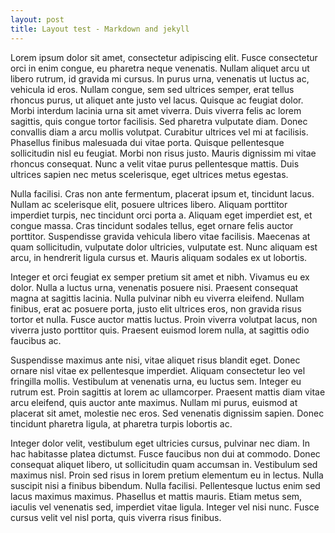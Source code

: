 ```yaml
---
layout: post
title: Layout test - Markdown and jekyll
---
```


Lorem ipsum dolor sit amet, consectetur adipiscing elit. Fusce consectetur orci in enim congue, eu pharetra neque venenatis. Nullam aliquet arcu ut libero rutrum, id gravida mi cursus. In purus urna, venenatis ut luctus ac, vehicula id eros. Nullam congue, sem sed ultrices semper, erat tellus rhoncus purus, ut aliquet ante justo vel lacus. Quisque ac feugiat dolor. Morbi interdum lacinia urna sit amet viverra. Duis viverra felis ac lorem sagittis, quis congue tortor facilisis. Sed pharetra vulputate diam. Donec convallis diam a arcu mollis volutpat. Curabitur ultrices vel mi at facilisis. Phasellus finibus malesuada dui vitae porta. Quisque pellentesque sollicitudin nisl eu feugiat. Morbi non risus justo. Mauris dignissim mi vitae rhoncus consequat. Nunc a velit vitae purus pellentesque mattis. Duis ultrices sapien nec metus scelerisque, eget ultrices metus egestas.

Nulla facilisi. Cras non ante fermentum, placerat ipsum et, tincidunt lacus. Nullam ac scelerisque elit, posuere ultrices libero. Aliquam porttitor imperdiet turpis, nec tincidunt orci porta a. Aliquam eget imperdiet est, et congue massa. Cras tincidunt sodales tellus, eget ornare felis auctor porttitor. Suspendisse gravida vehicula libero vitae facilisis. Maecenas at quam sollicitudin, vulputate dolor ultricies, vulputate est. Nunc aliquam est arcu, in hendrerit ligula cursus et. Mauris aliquam sodales ex ut lobortis.

Integer et orci feugiat ex semper pretium sit amet et nibh. Vivamus eu ex dolor. Nulla a luctus urna, venenatis posuere nisi. Praesent consequat magna at sagittis lacinia. Nulla pulvinar nibh eu viverra eleifend. Nullam finibus, erat ac posuere porta, justo elit ultrices eros, non gravida risus tortor et nulla. Fusce auctor mattis luctus. Proin viverra volutpat lacus, non viverra justo porttitor quis. Praesent euismod lorem nulla, at sagittis odio faucibus ac.

Suspendisse maximus ante nisi, vitae aliquet risus blandit eget. Donec ornare nisl vitae ex pellentesque imperdiet. Aliquam consectetur leo vel fringilla mollis. Vestibulum at venenatis urna, eu luctus sem. Integer eu rutrum est. Proin sagittis at lorem ac ullamcorper. Praesent mattis diam vitae arcu eleifend, quis auctor ante maximus. Nullam mi purus, euismod at placerat sit amet, molestie nec eros. Sed venenatis dignissim sapien. Donec tincidunt pharetra ligula, at pharetra turpis lobortis ac.

Integer dolor velit, vestibulum eget ultricies cursus, pulvinar nec diam. In hac habitasse platea dictumst. Fusce faucibus non dui at commodo. Donec consequat aliquet libero, ut sollicitudin quam accumsan in. Vestibulum sed maximus nisl. Proin sed risus in lorem pretium elementum eu in lectus. Nulla suscipit nisi a finibus bibendum. Nulla facilisi. Pellentesque luctus enim sed lacus maximus maximus. Phasellus et mattis mauris. Etiam metus sem, iaculis vel venenatis sed, imperdiet vitae ligula. Integer vel nisi nunc. Fusce cursus velit vel nisl porta, quis viverra risus finibus. 
